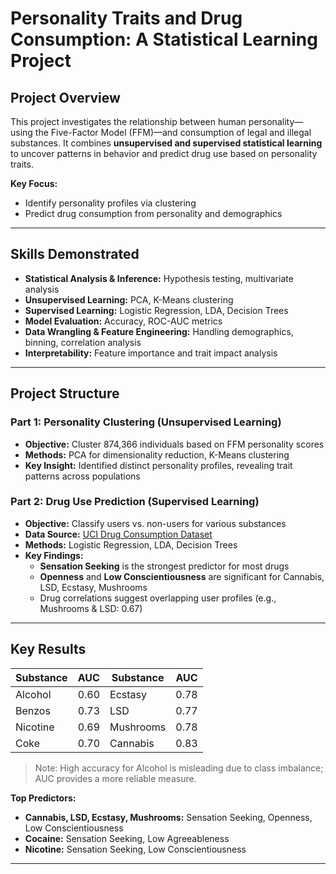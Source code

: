 # Personality Traits and Drug Consumption: A Statistical Learning Project

## Project Overview
This project investigates the relationship between human personality—using the Five-Factor Model (FFM)—and consumption of legal and illegal substances. It combines **unsupervised and supervised statistical learning** to uncover patterns in behavior and predict drug use based on personality traits.

**Key Focus:**
- Identify personality profiles via clustering  
- Predict drug consumption from personality and demographics  

---

##  Skills Demonstrated
- **Statistical Analysis & Inference:** Hypothesis testing, multivariate analysis  
- **Unsupervised Learning:** PCA, K-Means clustering  
- **Supervised Learning:** Logistic Regression, LDA, Decision Trees  
- **Model Evaluation:** Accuracy, ROC-AUC metrics  
- **Data Wrangling & Feature Engineering:** Handling demographics, binning, correlation analysis  
- **Interpretability:** Feature importance and trait impact analysis  

---

## Project Structure

### Part 1: Personality Clustering (Unsupervised Learning)
- **Objective:** Cluster 874,366 individuals based on FFM personality scores  
- **Methods:** PCA for dimensionality reduction, K-Means clustering  
- **Key Insight:** Identified distinct personality profiles, revealing trait patterns across populations  

### Part 2: Drug Use Prediction (Supervised Learning)
- **Objective:** Classify users vs. non-users for various substances  
- **Data Source:** [UCI Drug Consumption Dataset](https://archive.ics.uci.edu/ml/datasets/Drug+consumption+%28quantified%29)  
- **Methods:** Logistic Regression, LDA, Decision Trees  
- **Key Findings:**  
  - **Sensation Seeking** is the strongest predictor for most drugs  
  - **Openness** and **Low Conscientiousness** are significant for Cannabis, LSD, Ecstasy, Mushrooms  
  - Drug correlations suggest overlapping user profiles (e.g., Mushrooms & LSD: 0.67)  

---

## Key Results

| Substance | AUC | Substance | AUC |
|-----------|-----|-----------|-----|
| Alcohol   | 0.60 | Ecstasy  | 0.78 |
| Benzos    | 0.73 | LSD      | 0.77 |
| Nicotine  | 0.69 | Mushrooms| 0.78 |
| Coke      | 0.70 | Cannabis | 0.83 |

> Note: High accuracy for Alcohol is misleading due to class imbalance; AUC provides a more reliable measure.

**Top Predictors:**
- **Cannabis, LSD, Ecstasy, Mushrooms:** Sensation Seeking, Openness, Low Conscientiousness  
- **Cocaine:** Sensation Seeking, Low Agreeableness  
- **Nicotine:** Sensation Seeking, Low Conscientiousness  

---

